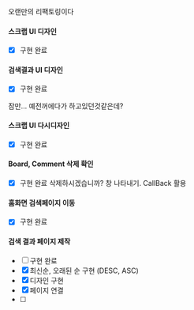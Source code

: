 오랜만의 리팩토링이다

#### 스크랩 UI 디자인
- [x] 구현 완료
#### 검색결과 UI 디자인
- [x] 구현 완료

잠만... 예전꺼에다가 하고있던것같은데?
#### 스크랩 UI 다시디자인
- [x] 구현 완료
#### Board, Comment 삭제 확인
- [x] 구현 완료
삭제하시겠습니까? 창 나타내기. CallBack 활용
#### 홈화면 검색페이지 이동
- [x] 구현 완료
#### 검색 결과 페이지 제작
- [ ] 구현 완료
- [x] 최신순, 오래된 순 구현 (DESC, ASC)
- [x] 디자인 구현
- [x] 페이지 연결
- [ ] 